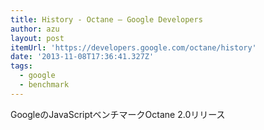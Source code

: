 ```yaml
---
title: History - Octane — Google Developers
author: azu
layout: post
itemUrl: 'https://developers.google.com/octane/history'
date: '2013-11-08T17:36:41.327Z'
tags:
  - google
  - benchmark
---
```

GoogleのJavaScriptベンチマークOctane 2.0リリース
